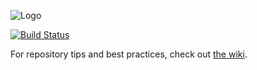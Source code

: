 ![Logo](http://crunchbutton.com/assets/images/facebook-like.png)

[![Build Status](https://magnum.travis-ci.com/crunchbutton/crunchbutton.svg?token=hxz6fVTQWxPXmgzxg8Yb&branch=master)](https://magnum.travis-ci.com/crunchbutton/crunchbutton)


For repository tips and best practices, check out [the wiki](https://github.com/crunchbutton/crunchbutton/wiki).
